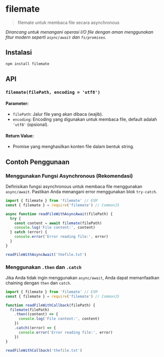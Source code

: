 # filemate

> filemate untuk membaca file secara asynchronous

_Dirancang untuk menangani operasi I/O file dengan aman menggunakan fitur modern seperti `async/await` dan `fs/promises`._

## Instalasi

```bash
npm install filemate
```

## API

### `filemate(filePath, encoding = 'utf8')`

#### Parameter:

- `filePath`: Jalur file yang akan dibaca (wajib).
- `encoding`: Encoding yang digunakan untuk membaca file, default adalah `'utf8'` (opsional).

#### Return Value:

- Promise yang menghasilkan konten file dalam bentuk string.

## Contoh Penggunaan

### Menggunakan Fungsi Asynchronous (Rekomendasi)

Definisikan fungsi asynchronous untuk membaca file menggunakan `async/await`. Pastikan Anda menangani error menggunakan blok `try-catch`.

```js
import { filemate } from 'filemate' // ESM
const { filemate } = require('filemate') // CommonJS

async function readFileWithAsyncAwait(filePath) {
  try {
    const content = await filemate(filePath)
    console.log('File content:', content)
  } catch (error) {
    console.error('Error reading file:', error)
  }
}

readFileWithAsyncAwait('thefile.txt')
```

### Menggunakan `.then` dan `.catch`

Jika Anda tidak ingin menggunakan `async/await`, Anda dapat memanfaatkan chaining dengan `then` dan `catch`.

```js
import { filemate } from 'filemate' // ESM
const { filemate } = require('filemate') // CommonJS

function readFileWithCallback(filePath) {
  filemate(filePath)
    .then((content) => {
      console.log('File content:', content)
    })
    .catch((error) => {
      console.error('Error reading file:', error)
    })
}

readFileWithCallback('thefile.txt')
```
